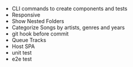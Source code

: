 - CLI commands to create components and tests
- Responsive 
- Show Nested Folders 
- Categorize Songs by artists, genres and years
- git hook before commit
- Queue Tracks
- Host SPA
- unit test
- e2e test
